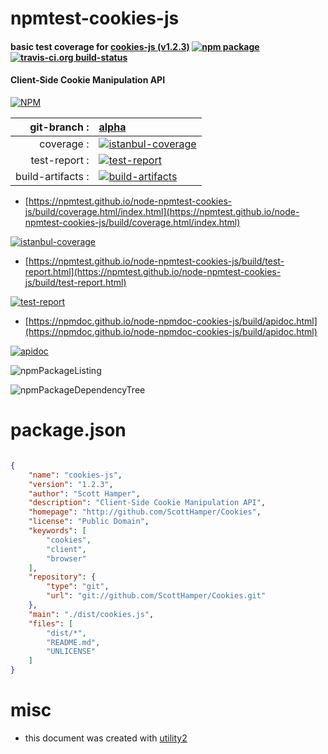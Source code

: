 # npmtest-cookies-js

#### basic test coverage for  [cookies-js (v1.2.3)](http://github.com/ScottHamper/Cookies)  [![npm package](https://img.shields.io/npm/v/npmtest-cookies-js.svg?style=flat-square)](https://www.npmjs.org/package/npmtest-cookies-js) [![travis-ci.org build-status](https://api.travis-ci.org/npmtest/node-npmtest-cookies-js.svg)](https://travis-ci.org/npmtest/node-npmtest-cookies-js)

#### Client-Side Cookie Manipulation API

[![NPM](https://nodei.co/npm/cookies-js.png?downloads=true&downloadRank=true&stars=true)](https://www.npmjs.com/package/cookies-js)

| git-branch : | [alpha](https://github.com/npmtest/node-npmtest-cookies-js/tree/alpha)|
|--:|:--|
| coverage : | [![istanbul-coverage](https://npmtest.github.io/node-npmtest-cookies-js/build/coverage.badge.svg)](https://npmtest.github.io/node-npmtest-cookies-js/build/coverage.html/index.html)|
| test-report : | [![test-report](https://npmtest.github.io/node-npmtest-cookies-js/build/test-report.badge.svg)](https://npmtest.github.io/node-npmtest-cookies-js/build/test-report.html)|
| build-artifacts : | [![build-artifacts](https://npmtest.github.io/node-npmtest-cookies-js/glyphicons_144_folder_open.png)](https://github.com/npmtest/node-npmtest-cookies-js/tree/gh-pages/build)|

- [https://npmtest.github.io/node-npmtest-cookies-js/build/coverage.html/index.html](https://npmtest.github.io/node-npmtest-cookies-js/build/coverage.html/index.html)

[![istanbul-coverage](https://npmtest.github.io/node-npmtest-cookies-js/build/screenCapture.buildCi.browser.%252Ftmp%252Fbuild%252Fcoverage.lib.html.png)](https://npmtest.github.io/node-npmtest-cookies-js/build/coverage.html/index.html)

- [https://npmtest.github.io/node-npmtest-cookies-js/build/test-report.html](https://npmtest.github.io/node-npmtest-cookies-js/build/test-report.html)

[![test-report](https://npmtest.github.io/node-npmtest-cookies-js/build/screenCapture.buildCi.browser.%252Ftmp%252Fbuild%252Ftest-report.html.png)](https://npmtest.github.io/node-npmtest-cookies-js/build/test-report.html)

- [https://npmdoc.github.io/node-npmdoc-cookies-js/build/apidoc.html](https://npmdoc.github.io/node-npmdoc-cookies-js/build/apidoc.html)

[![apidoc](https://npmdoc.github.io/node-npmdoc-cookies-js/build/screenCapture.buildCi.browser.%252Ftmp%252Fbuild%252Fapidoc.html.png)](https://npmdoc.github.io/node-npmdoc-cookies-js/build/apidoc.html)

![npmPackageListing](https://npmtest.github.io/node-npmtest-cookies-js/build/screenCapture.npmPackageListing.svg)

![npmPackageDependencyTree](https://npmtest.github.io/node-npmtest-cookies-js/build/screenCapture.npmPackageDependencyTree.svg)



# package.json

```json

{
    "name": "cookies-js",
    "version": "1.2.3",
    "author": "Scott Hamper",
    "description": "Client-Side Cookie Manipulation API",
    "homepage": "http://github.com/ScottHamper/Cookies",
    "license": "Public Domain",
    "keywords": [
        "cookies",
        "client",
        "browser"
    ],
    "repository": {
        "type": "git",
        "url": "git://github.com/ScottHamper/Cookies.git"
    },
    "main": "./dist/cookies.js",
    "files": [
        "dist/*",
        "README.md",
        "UNLICENSE"
    ]
}
```



# misc
- this document was created with [utility2](https://github.com/kaizhu256/node-utility2)
